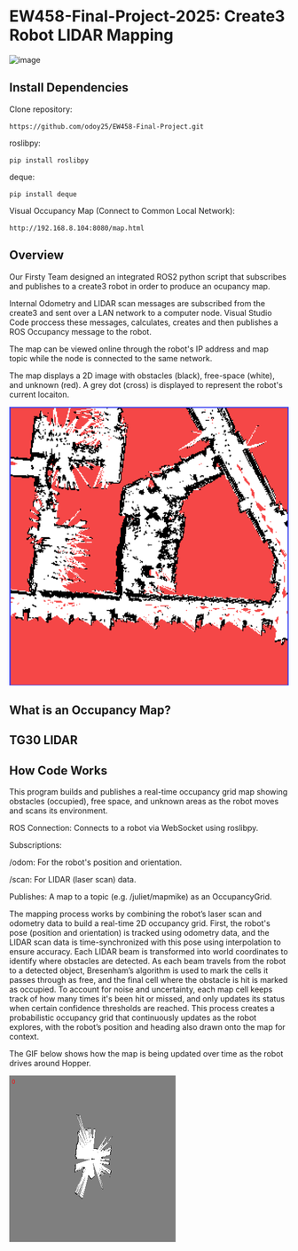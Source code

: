 # EW458-Final-Project-2025: Create3 Robot LIDAR Mapping
![image](https://github.com/user-attachments/assets/8fc3ff95-41d3-46e3-bd70-330c68290362)


## Install Dependencies

Clone repository:
```
https://github.com/odoy25/EW458-Final-Project.git
```
roslibpy:
```
pip install roslibpy 
```
deque:
```
pip install deque
```
Visual Occupancy Map (Connect to Common Local Network):
```
http://192.168.8.104:8080/map.html
```
## Overview

Our Firsty Team designed an integrated ROS2 python script that subscribes and publishes to a create3 robot in order to produce an ocupancy map. 

Internal Odometry and LIDAR scan messages are subscribed from the create3 and sent over a LAN network to a computer node. Visual Studio Code proccess these messages, calculates, creates and then publishes a ROS Occupancy message to the robot. 

The map can be viewed online through the robot's IP address and map topic while the node is connected to the same network.

The map displays a 2D image with obstacles (black), free-space (white), and unknown (red). A grey dot (cross) is displayed to represent the robot's current locaiton. 

![image](Hopper_Hall_LIDAR_scan.png)

## What is an Occupancy Map?


## TG30 LIDAR 


## How Code Works

This program builds and publishes a real-time occupancy grid map showing obstacles (occupied), free space, and unknown areas as the robot moves and scans its environment.

ROS Connection: Connects to a robot via WebSocket using roslibpy.

Subscriptions:

/odom: For the robot's position and orientation.

/scan: For LIDAR (laser scan) data.

Publishes: A map to a topic (e.g. /juliet/mapmike) as an OccupancyGrid.

The mapping process works by combining the robot’s laser scan and odometry data to build a real-time 2D occupancy grid. First, the robot's pose (position and orientation) is tracked using odometry data, and the LIDAR scan data is time-synchronized with this pose using interpolation to ensure accuracy. Each LIDAR beam is transformed into world coordinates to identify where obstacles are detected. As each beam travels from the robot to a detected object, Bresenham’s algorithm is used to mark the cells it passes through as free, and the final cell where the obstacle is hit is marked as occupied. To account for noise and uncertainty, each map cell keeps track of how many times it's been hit or missed, and only updates its status when certain confidence thresholds are reached. This process creates a probabilistic occupancy grid that continuously updates as the robot explores, with the robot’s position and heading also drawn onto the map for context.

The GIF below shows how the map is being updated over time as the robot drives around Hopper.

![image](HKO_map1.gif)
